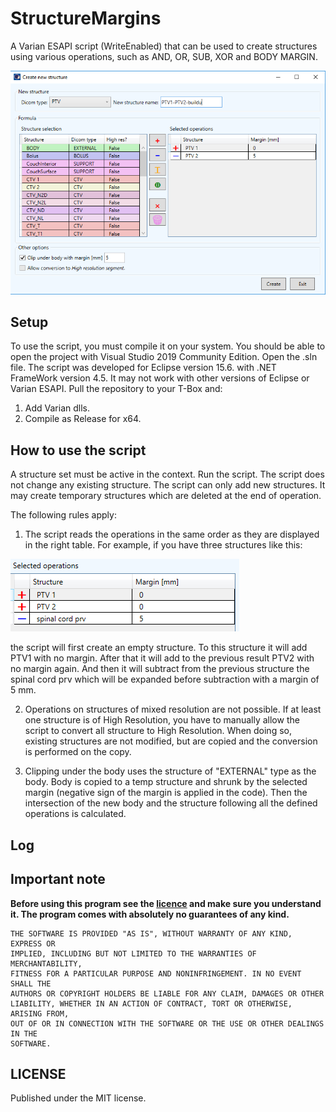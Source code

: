 # StructureMargins
A Varian ESAPI script (WriteEnabled) that can be used to create structures using various operations, such as AND, OR, SUB, XOR and BODY MARGIN.

![image](Image1.png)

## Setup

To use the script, you must compile it on your system. You should be able to open the project with Visual Studio 2019 Community Edition. Open the .sln file. 
The script was developed for Eclipse version 15.6. with .NET FrameWork version 4.5. It may not work with other versions of Eclipse or Varian ESAPI. Pull the repository to your T-Box and:

1. Add Varian dlls.
2. Compile as Release for x64.

## How to use the script

A structure set must be active in the context. Run the script. The script does not change any existing structure. The script can only add new structures. It may create temporary structures which are deleted at the end of operation.

The following rules apply:

1. The script reads the operations in the same order as they are displayed in the right table. For example, if you have three structures like this:

![image](Image2.png)

the script will first create an empty structure. To this structure it will add PTV1 with no margin. After that it will add to the previous result PTV2 with no margin again. And then it will subtract from the previous structure the spinal cord prv which will be expanded before subtraction with a margin of 5 mm.

2. Operations on structures of mixed resolution are not possible. If at least one structure is of High Resolution, you have to manually allow the script to convert all structure to High Resolution. When doing so, existing structures are not modified, but are copied and the conversion is performed on the copy.

3. Clipping under the body uses the structure of "EXTERNAL" type as the body. Body is copied to a temp structure and shrunk by the selected margin (negative sign of the margin is applied in the code). Then the intersection of the new body and the structure following all the defined operations is calculated.

## Log



## Important note

**Before using this program see the [licence](https://github.com/brjdenis/VarianESAPI-StructureMargins/blob/master/LICENSE) and make sure you understand it. The program comes with absolutely no guarantees of any kind.**

```
THE SOFTWARE IS PROVIDED "AS IS", WITHOUT WARRANTY OF ANY KIND, EXPRESS OR
IMPLIED, INCLUDING BUT NOT LIMITED TO THE WARRANTIES OF MERCHANTABILITY,
FITNESS FOR A PARTICULAR PURPOSE AND NONINFRINGEMENT. IN NO EVENT SHALL THE
AUTHORS OR COPYRIGHT HOLDERS BE LIABLE FOR ANY CLAIM, DAMAGES OR OTHER
LIABILITY, WHETHER IN AN ACTION OF CONTRACT, TORT OR OTHERWISE, ARISING FROM,
OUT OF OR IN CONNECTION WITH THE SOFTWARE OR THE USE OR OTHER DEALINGS IN THE
SOFTWARE.
```


## LICENSE

Published under the MIT license. 